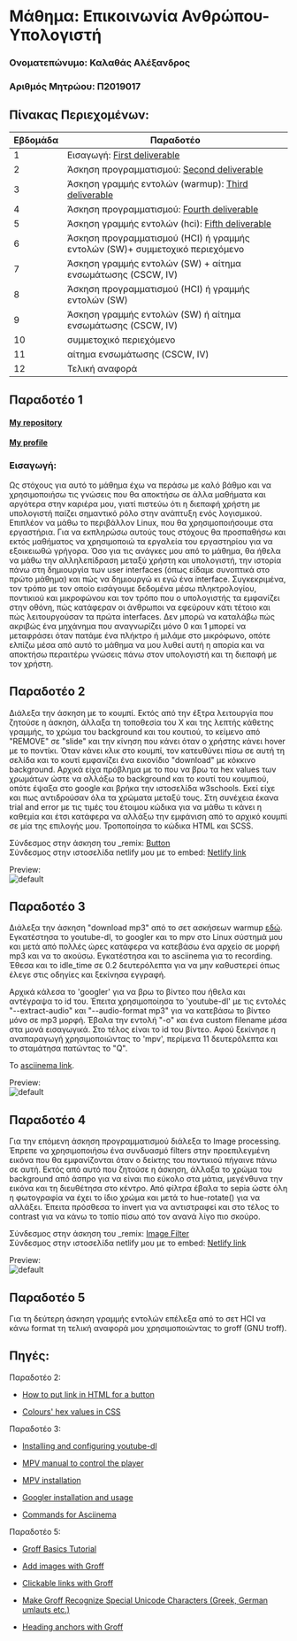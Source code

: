 # Μάθημα: Επικοινωνία Ανθρώπου-Υπολογιστή

### Ονοματεπώνυμο: Καλαθάς Αλέξανδρος
### Αριθμός Μητρώου: Π2019017


## Πίνακας Περιεχομένων:
| Εβδομάδα | Παραδοτέο |
| --- | --- |
| 1 | Εισαγωγή: [First deliverable](#Παραδοτέο-1) |
| 2 | Άσκηση προγραμματισμού: [Second deliverable](#Παραδοτέο-2) |
| 3 | Άσκηση γραμμής εντολών (warmup): [Third deliverable](#Παραδοτέο-3) |
| 4 | Άσκηση προγραμματισμού: [Fourth deliverable](#Παραδοτέο-4) |
| 5 | Άσκηση γραμμής εντολών (hci): [Fifth deliverable](#Παραδοτέο-5)|
| 6 | Άσκηση προγραμματισμού (HCI) ή γραμμής εντολών (SW)+ συμμετοχικό περιεχόμενο |
| 7 | Άσκηση γραμμής εντολών (SW) + αίτημα ενσωμάτωσης (CSCW, IV) |
| 8 | Άσκηση προγραμματισμού (HCI) ή γραμμής εντολών (SW) |
| 9 | Άσκηση γραμμής εντολών (SW) ή αίτημα ενσωμάτωσης (CSCW, IV) |
| 10 | συμμετοχικό περιεχόμενο |
| 11 | αίτημα ενσωμάτωσης (CSCW, IV) |
| 12 | Τελική αναφορά |

## Παραδοτέο 1
#### [My repository](https://github.com/kalathas/hci-lab/tree/%CE%A02019017)
#### [My profile](https://github.com/kalathas)
### Εισαγωγή:

Ως στόχους για αυτό το μάθημα έχω να περάσω με καλό βάθμο και να χρησιμοποιήσω τις γνώσεις που θα αποκτήσω σε άλλα μαθήματα και αργότερα στην καριέρα μου, γιατί πιστεύω ότι η διεπαφή χρήστη με υπολογιστή παίζει σημαντικό ρόλο στην ανάπτυξη ενός λογισμικού. Επιπλέον να μάθω το περιβάλλον Linux, που θα χρησιμοποιήσουμε στα εργαστήρια. Για να εκπληρώσω αυτούς τους στόχους θα προσπαθήσω και εκτός μαθήματος να χρησιμοποιώ τα εργαλεία του εργαστηρίου για να εξοικειωθώ γρήγορα. Όσο για τις ανάγκες μου από το μάθημα, θα ήθελα να μάθω την αλληλεπίδραση μεταξύ χρήστη και υπολογιστή, την ιστορία πάνω στη δημιουργία των user interfaces (όπως είδαμε συνοπτικά στο πρώτο μάθημα) και πώς να δημιουργώ κι εγώ ένα interface. Συγκεκριμένα, τον τρόπο με τον οποίο εισάγουμε δεδομένα μέσω πληκτρολογίου, ποντικιού και μικροφώνου και τον τρόπο που ο υπολογιστής τα εμφανίζει στην οθόνη, πώς κατάφεραν οι άνθρωποι να εφεύρουν κάτι τέτοιο και πώς λειτουργούσαν τα πρώτα interfaces. Δεν μπορώ να καταλάβω πώς ακριβώς ένα μηχάνημα που αναγνωρίζει μόνο 0 και 1 μπορεί να μεταφράσει όταν πατάμε ένα πλήκτρο ή μιλάμε στο μικρόφωνο, οπότε ελπίζω μέσα από αυτό το μάθημα να μου λυθεί αυτή η απορία και να αποκτήσω περαιτέρω γνώσεις πάνω στον υπολογιστή και τη διεπαφή με τον χρήστη. 

## Παραδοτέο 2

Διάλεξα την άσκηση με το κουμπί. Εκτός από την έξτρα λειτουργία που ζητούσε η άσκηση, άλλαξα τη τοποθεσία του Χ και της λεπτής κάθετης γραμμής, το χρώμα του background και του κουτιού, το κείμενο από "REMOVE" σε "slide" και την κίνηση που κάνει όταν ο χρήστης κάνει hover με το ποντίκι. Όταν κάνει κλικ στο κουμπί, τον κατευθύνει πίσω σε αυτή τη σελίδα και το κουτί εμφανίζει ένα εικονίδιο "download" με κόκκινο background. Αρχικά είχα πρόβλημα με το που να βρω τα hex values των χρωμάτων ώστε να αλλάξω το background και το κουτί του κουμπιού, οπότε έψαξα στο google και βρήκα την ιστοσελίδα w3schools. Εκεί είχε και πως αντιδρούσαν όλα τα χρώματα μεταξύ τους. Στη συνέχεια έκανα trial and error με τις τιμές του έτοιμου κώδικα για να μάθω τι κάνει η καθεμία και έτσι κατάφερα να αλλάξω την εμφάνιση από το αρχικό κουμπί σε μία της επιλογής μου. Τροποποίησα το κώδικα HTML και SCSS.

Σύνδεσμος στην άσκηση του \_remix: [Button](https://github.com/p19kala/site/blob/master/_remix/button.md)
<br/>
Σύνδεσμος στην ιστοσελίδα netlify μου με το embed: [Netlify link](https://p19kala.netlify.app/remix/button/)

Preview:<br/>
![default](https://i.imgur.com/LZWpiai.png)

## Παραδοτέο 3

Διάλεξα την άσκηση "download mp3" από το σετ ασκήσεων warmup [εδώ](https://github.com/epidrome/dokey#warmup). Εγκατέστησα το youtube-dl, το googler και το mpv στο Linux σύστημά μου και μετά από πολλές ώρες κατάφερα να κατεβάσω ένα αρχείο σε μορφή mp3 και να το ακούσω. Εγκατέστησα και το asciinema για το recording. Έθεσα και το idle_time σε 0.2 δευτερόλεπτα για να μην καθυστερεί όπως έλεγε στις οδηγίες και ξεκίνησα εγγραφή.

Αρχικά κάλεσα το 'googler' για να βρω το βίντεο που ήθελα και αντέγραψα το id του. Έπειτα χρησιμοποίησα το 'youtube-dl' με τις εντολές "--extract-audio" και "--audio-format mp3" για να κατεβάσω το βίντεο μόνο σε mp3 μορφή. Έβαλα την εντολή "-o" και ένα custom filename μέσα στα μονά εισαγωγικά. Στο τέλος είναι το id του βίντεο. Αφού ξεκίνησε η αναπαραγωγή χρησιμοποιώντας το 'mpv', περίμενα 11 δευτερόλεπτα και το σταμάτησα πατώντας το "Q".

Το [asciinema link](https://asciinema.org/a/eA3ydCOwAVi0EIFp8e7CvkawT).

Preview:<br/>
![default](https://i.imgur.com/8bSWzo7.png)

## Παραδοτέο 4

Για την επόμενη άσκηση προγραμματισμού διάλεξα το Image processing. Έπρεπε να χρησιμοποιήσω ένα συνδυασμό filters στην προεπιλεγμένη εικόνα που θα εμφανίζονται όταν ο δείκτης του ποντικιού πήγαινε πάνω σε αυτή. Εκτός από αυτό που ζητούσε η άσκηση, άλλαξα το χρώμα του background από άσπρο για να είναι πιο εύκολο στα μάτια, μεγένθυνα την εικόνα και τη διευθέτησα στο κέντρο. Από φίλτρα έβαλα το sepia ώστε όλη η φωτογραφία να έχει το ίδιο χρώμα και μετά το hue-rotate() για να αλλάξει. Έπειτα πρόσθεσα το invert για να αντιστραφεί και στο τέλος το contrast για να κάνω το τοπίο πίσω από τον ανανά λίγο πιο σκούρο.

Σύνδεσμος στην άσκηση του \_remix: [Image Filter](https://github.com/p19kala/site/blob/master/_remix/image-filter.md)
<br/>
Σύνδεσμος στην ιστοσελίδα netlify μου με το embed: [Netlify link](https://p19kala.netlify.app/remix/image-filter/)

Preview:<br/>
![default](https://i.imgur.com/hRVEach.png)

## Παραδοτέο 5

Για τη δεύτερη άσκηση γραμμής εντολών επέλεξα από το σετ HCI να κάνω format τη τελική αναφορά μου χρησιμοποιώντας το groff (GNU troff).

## Πηγές:

Παραδοτέο 2:

- [How to put link in HTML for a button](https://stackoverflow.com/a/20343328)

- [Colours' hex values in CSS](https://www.w3schools.com/cssref/css_colors.asp)

Παραδοτέο 3:

- [Installing and configuring youtube-dl](https://github.com/scastillo/not-youtube-dl/blob/master/README.md)

- [MPV manual to control the player](https://mpv.io/manual/master/)

- [MPV installation](https://mpv.io/installation/)

- [Googler installation and usage](https://github.com/jarun/googler#installation)

- [Commands for Asciinema](https://asciinema.org/docs/usage)

Παραδοτέο 5:

- [Groff Basics Tutorial](https://www.youtube.com/watch?v=bvkmnK6-qao)

- [Add images with Groff](https://www.youtube.com/watch?v=TEsMqoYKw38)

- [Clickable links with Groff](https://www.reddit.com/r/groff/comments/ac7tkb/clickable_web_links_in_your_final_pdf/)

- [Make Groff Recognize Special Unicode Characters (Greek, German umlauts etc.)](https://stackoverflow.com/a/53626338)

- [Heading anchors with Groff](https://linux.die.net/man/1/grohtml)
